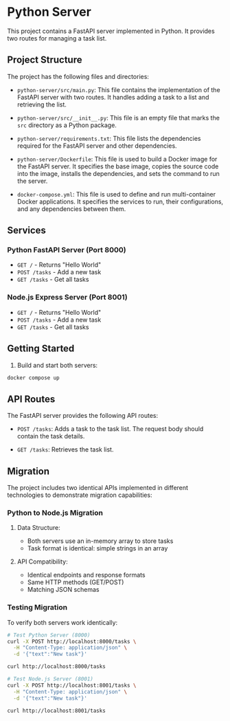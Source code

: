 # Python Server

This project contains a FastAPI server implemented in Python. It provides two routes for managing a task list.

## Project Structure

The project has the following files and directories:

- `python-server/src/main.py`: This file contains the implementation of the FastAPI server with two routes. It handles adding a task to a list and retrieving the list.

- `python-server/src/__init__.py`: This file is an empty file that marks the `src` directory as a Python package.

- `python-server/requirements.txt`: This file lists the dependencies required for the FastAPI server and other dependencies.

- `python-server/Dockerfile`: This file is used to build a Docker image for the FastAPI server. It specifies the base image, copies the source code into the image, installs the dependencies, and sets the command to run the server.

- `docker-compose.yml`: This file is used to define and run multi-container Docker applications. It specifies the services to run, their configurations, and any dependencies between them.

## Services

### Python FastAPI Server (Port 8000)
- `GET /` - Returns "Hello World"
- `POST /tasks` - Add a new task
- `GET /tasks` - Get all tasks

### Node.js Express Server (Port 8001)
- `GET /` - Returns "Hello World"
- `POST /tasks` - Add a new task
- `GET /tasks` - Get all tasks

## Getting Started

1. Build and start both servers:
```bash
docker compose up
```

## API Routes

The FastAPI server provides the following API routes:

- `POST /tasks`: Adds a task to the task list. The request body should contain the task details.

- `GET /tasks`: Retrieves the task list.

## Migration

The project includes two identical APIs implemented in different technologies to demonstrate migration capabilities:

### Python to Node.js Migration
1. Data Structure:
   - Both servers use an in-memory array to store tasks
   - Task format is identical: simple strings in an array

2. API Compatibility:
   - Identical endpoints and response formats
   - Same HTTP methods (GET/POST)
   - Matching JSON schemas

### Testing Migration
To verify both servers work identically:

```bash
# Test Python Server (8000)
curl -X POST http://localhost:8000/tasks \
  -H "Content-Type: application/json" \
  -d '{"text":"New task"}'

curl http://localhost:8000/tasks

# Test Node.js Server (8001)
curl -X POST http://localhost:8001/tasks \
  -H "Content-Type: application/json" \
  -d '{"text":"New task"}'

curl http://localhost:8001/tasks
